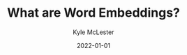 ---
author: Kyle McLester
date: 2022-01-01
format: hugo
title: What are Word Embeddings?
categories:
    - Word Embeddings
tags:
    - word embeddings
    - word2vec
    - vectorization
summary: 🚧 UNDER CONSTRUCTION - A bried history and explanation of word embeddings, their application, and alternatives
---